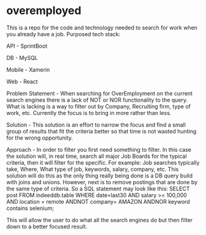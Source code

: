 # overemployed
This is a repo for the code and technology needed to search for work when you already have a job.
Purposed tech stack:

API - SprintBoot

DB - MySQL

Mobile - Xamerin

Web - React

Problem Statement - When searching for OverEmployment on the current search engines there is a lack of NOT or NOR functionality to the query.  What is lacking is a way to filter out by Company, Recruiting firm, type of work, etc.  Currently the focus is to bring in more rather than less.

Solution - This solution is an effort to narrow the focus and find a small group of results that fit the criteria better so that time is not wasted hunting for the wrong opportunity.

Approach - In order to filter you first need something to filter.  In this case the solution will, in real time, search all major Job Boards for the typical criteria, then it will filter for the specific.  For example:  Job searches typically take, Where, What type of job, keywords, salary, company, etc.  This solution will do this as the only thing really being done is a DB query build with joins and unions.  However, next is to remove postings that are done by the same type of criteria.  So a SQL statement may look like this: 
SELECT post FROM indeeddb.table WHERE date=last30 AND salary >= 100,000 AND location = remote ANDNOT company= AMAZON ANDNOR keyword contains selenium;  

This will allow the user to do what all the search engines do but then filter down to a better focused result.
